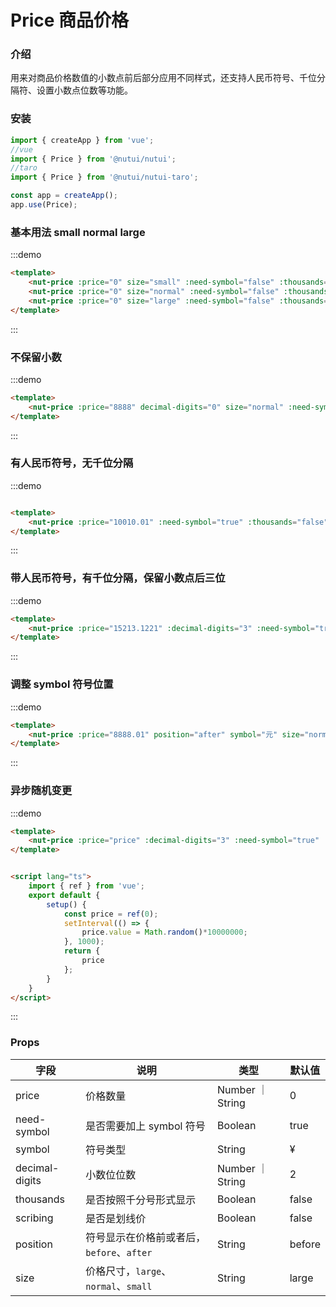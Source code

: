 # Price 商品价格

### 介绍

用来对商品价格数值的小数点前后部分应用不同样式，还支持人民币符号、千位分隔符、设置小数点位数等功能。

### 安装

```javascript
import { createApp } from 'vue';
//vue
import { Price } from '@nutui/nutui';
//taro
import { Price } from '@nutui/nutui-taro';

const app = createApp();
app.use(Price);

```


### 基本用法 small normal large

:::demo

``` html
<template>
    <nut-price :price="0" size="small" :need-symbol="false" :thousands="true" />
    <nut-price :price="0" size="normal" :need-symbol="false" :thousands="true" />
    <nut-price :price="0" size="large" :need-symbol="false" :thousands="true" />
</template>
```

:::

### 不保留小数

:::demo

``` html
<template>
    <nut-price :price="8888" decimal-digits="0" size="normal" :need-symbol="true" :thousands="true" />
</template>
```

:::

### 有人民币符号，无千位分隔

:::demo

``` html

<template>
    <nut-price :price="10010.01" :need-symbol="true" :thousands="false" />
</template>
```
:::
### 带人民币符号，有千位分隔，保留小数点后三位

:::demo

``` html
<template>
    <nut-price :price="15213.1221" :decimal-digits="3" :need-symbol="true" :thousands="true" />
</template>
```

:::

### 调整 symbol 符号位置

:::demo

``` html
<template>
    <nut-price :price="8888.01" position="after" symbol="元" size="normal" :need-symbol="true" :thousands="true" />
</template>
```

:::
### 异步随机变更

:::demo

``` html
<template>
    <nut-price :price="price" :decimal-digits="3" :need-symbol="true" :thousands="true" />
</template>


<script lang="ts">
    import { ref } from 'vue';
    export default {
        setup() {
            const price = ref(0);
            setInterval(() => {
                price.value = Math.random()*10000000;
            }, 1000);
            return {
                price
            };
        }
    }
</script>
```
:::

### Props

| 字段           | 说明                                    | 类型    | 默认值 |
|----------------|-----------------------------------------|---------|--------|
| price          | 价格数量                                | Number ｜ String | 0      |
| need-symbol    | 是否需要加上 symbol 符号                 | Boolean          | true   |
| symbol         | 符号类型                                | String           | &yen;  |
| decimal-digits | 小数位位数                              | Number ｜ String  | 2     |
| thousands      | 是否按照千分号形式显示                    | Boolean          | false  |
| scribing      | 是否是划线价                    | Boolean          | false  |
| position       | 符号显示在价格前或者后，`before`、`after`  | String           | before |
| size           | 价格尺寸，`large`、`normal`、`small`     | String           | large |
